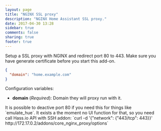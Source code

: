 ```yaml
---
layout: page
title: "NGINX SSL proxy"
description: "NGINX Home Assistant SSL proxy."
date: 2017-04-30 13:28
sidebar: true
comments: false
sharing: true
footer: true
---
```


Setup a SSL proxy with NGINX and redirect port 80 to 443. Make sure you have generate certificate before you start this add-on.


```json
{
  "domain": "home.example.com"
}
```

Configuration variables:

- **domain** (*Required*): Domain they will proxy run with it.

<p class='note'>
It is possible to deactive port 80 if you need this for things like `emulate_hue`. It exists a the moment no UI function for that, so you need call Hass.io API with SSH addon:
`curl -d '{"network": {"443/tcp": 443}}' http://172.17.0.2/addons/core_nginx_proxy/options`
</p>
